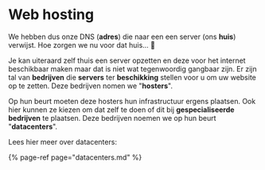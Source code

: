 # Web hosting

We hebben dus onze DNS \(**adres**\) die naar een een server \(ons **huis**\) verwijst. Hoe zorgen we nu voor dat huis... 🤔

Je kan uiteraard zelf thuis een server opzetten en deze voor het internet beschikbaar maken maar dat is niet wat tegenwoordig gangbaar zijn. Er zijn tal van **bedrijven** die **servers** ter **beschikking** stellen voor u om uw website op te zetten. Deze bedrijven nomen we "**hosters**".

Op hun beurt moeten deze hosters hun infrastructuur ergens plaatsen. Ook hier kunnen ze kiezen om dat zelf te doen of dit bij **gespecialiseerde** **bedrijven** te plaatsen. Deze bedrijven noemen we op hun beurt "**datacenters**".

Lees hier meer over datacenters:

{% page-ref page="datacenters.md" %}



